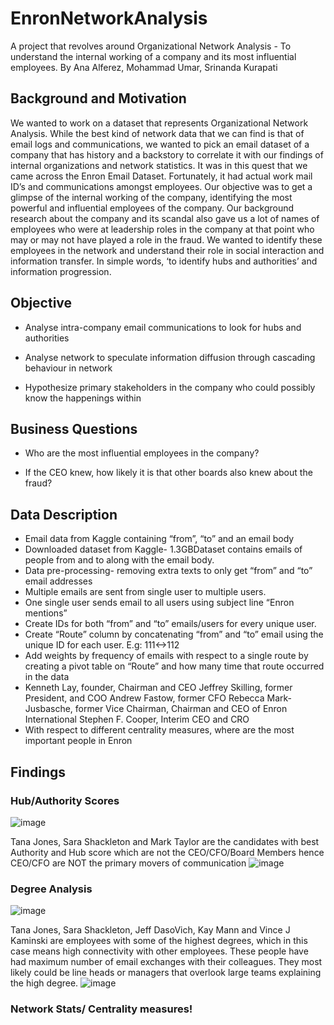 # EnronNetworkAnalysis
A project that revolves around Organizational Network Analysis - To understand the internal working of a company  and its most influential employees.
By Ana Alferez, Mohammad Umar, Srinanda Kurapati


## Background and Motivation
We wanted to work on a dataset that represents Organizational Network Analysis. While the best kind of network data that we can find is that of email logs and communications, we wanted to pick an email dataset of a company that has history and a backstory to correlate it with our findings of internal organizations and network statistics.
It was in this quest that we came across the Enron Email Dataset. Fortunately, it had actual work mail ID’s and communications amongst employees.
Our objective was to get a glimpse of the internal working of the company, identifying the most powerful and influential employees of the company.  Our background research about the company and its scandal also gave us a lot of names of employees who were at leadership roles in the company at that point who may or may not have played a role in the fraud. We wanted to identify these employees in the network and understand their role in social interaction and information transfer. In simple words, ‘to identify hubs and authorities’ and information progression. 

## Objective
- Analyse intra-company email communications to look for hubs and authorities

- Analyse network to speculate information diffusion through cascading behaviour in network



- Hypothesize primary stakeholders in the company who could possibly know the happenings within 

## Business Questions
- Who are the most influential employees in the company?

- If the CEO knew, how likely it is that other boards also knew about the fraud?


## Data Description

- Email data from Kaggle containing “from”, “to” and an email body
- Downloaded dataset from Kaggle- 1.3GBDataset contains emails of people from and to along with the email body.
- Data pre-processing- removing extra texts to only get “from” and “to” email addresses
- Multiple emails are sent from single user to multiple users. 
- One single user sends email to all users using subject line “Enron mentions”
- Create IDs for both “from” and “to” emails/users for every unique user.
- Create “Route” column by concatenating “from” and “to” email using the unique ID for each user. E.g: 111<->112
- Add weights by frequency of emails with respect to a single route by creating a pivot table on “Route” and how many time that route occurred in the data
- Kenneth Lay, founder, Chairman and CEO Jeffrey Skilling, former President, and COO Andrew Fastow, former CFO Rebecca Mark-Jusbasche, former Vice Chairman, Chairman and CEO of Enron International Stephen F. Cooper, Interim CEO and CRO
- With respect to different centrality measures, where are the most important people in Enron

## Findings
### Hub/Authority Scores

![image](https://user-images.githubusercontent.com/27859890/225455379-21916c38-4f44-46ba-a811-f61c2d97a760.png)

Tana Jones, Sara Shackleton and Mark Taylor are the candidates with best Authority and Hub score which are not the CEO/CFO/Board Members hence CEO/CFO are NOT the primary movers of communication
![image](https://user-images.githubusercontent.com/27859890/225455406-0a485d27-e51b-4462-9e79-33ade5a30e35.png)


### Degree Analysis

![image](https://user-images.githubusercontent.com/27859890/225455502-b3cbdad9-aee4-4135-b73b-b7412fbd8a7d.png)

Tana Jones,  Sara Shackleton, Jeff DasoVich, Kay Mann and Vince J Kaminski are employees with some of the highest degrees, which in this case means high connectivity with other employees. These people have had  maximum number of email exchanges with their colleagues. They most likely could be line heads or managers that overlook large teams explaining the high degree.
![image](https://user-images.githubusercontent.com/27859890/225455517-63868f72-1c4d-4e55-bc7f-84dc5546a91f.png)

### Network Stats/ Centrality measures!








